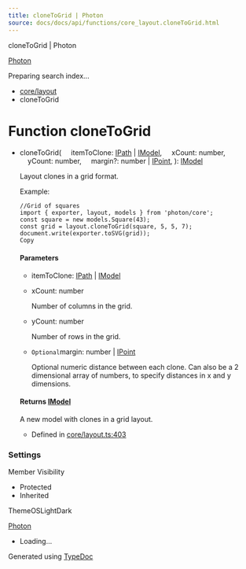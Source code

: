 ```yaml
---
title: cloneToGrid | Photon
source: docs/docs/api/functions/core_layout.cloneToGrid.html
---
```


cloneToGrid | Photon

[Photon](../index.md)




Preparing search index...

* [core/layout](../modules/core_layout.md)
* cloneToGrid

# Function cloneToGrid

* cloneToGrid(
      itemToClone: [IPath](../interfaces/core_schema.IPath.md) | [IModel](../interfaces/core_schema.IModel.md),
      xCount: number,
      yCount: number,
      margin?: number | [IPoint](../interfaces/core_schema.IPoint.md),
  ): [IModel](../interfaces/core_schema.IModel.md)

  Layout clones in a grid format.

  Example:

  ```
  //Grid of squares
  import { exporter, layout, models } from 'photon/core';
  const square = new models.Square(43);
  const grid = layout.cloneToGrid(square, 5, 5, 7);
  document.write(exporter.toSVG(grid));
  Copy
  ```

  #### Parameters

  + itemToClone: [IPath](../interfaces/core_schema.IPath.md) | [IModel](../interfaces/core_schema.IModel.md)
  + xCount: number

    Number of columns in the grid.
  + yCount: number

    Number of rows in the grid.
  + `Optional`margin: number | [IPoint](../interfaces/core_schema.IPoint.md)

    Optional numeric distance between each clone. Can also be a 2 dimensional array of numbers, to specify distances in x and y dimensions.

  #### Returns [IModel](../interfaces/core_schema.IModel.md)

  A new model with clones in a grid layout.

  + Defined in [core/layout.ts:403](https://github.com/mwhite454/photon/blob/main/packages/photon/src/core/layout.ts#L403)

### Settings

Member Visibility

* Protected
* Inherited

ThemeOSLightDark

[Photon](../index.md)

* Loading...

Generated using [TypeDoc](https://typedoc.org/)
